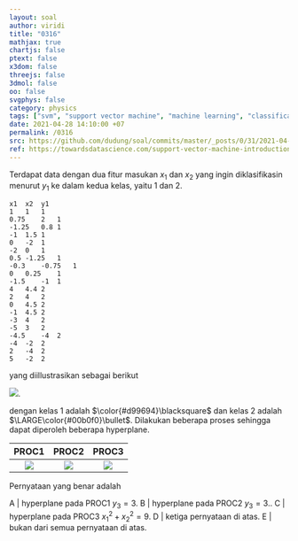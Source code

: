 ```yaml
---
layout: soal
author: viridi
title: "0316"
mathjax: true
chartjs: false
ptext: false
x3dom: false
threejs: false
3dmol: false
oo: false
svgphys: false
category: physics
tags: ["svm", "support vector machine", "machine learning", "classification", "fi3201", "2020-2"]
date: 2021-04-28 14:10:00 +07
permalink: /0316
src: https://github.com/dudung/soal/commits/master/_posts/0/31/2021-04-28-ml-svm-6.md
ref: https://towardsdatascience.com/support-vector-machine-introduction-to-machine-learning-algorithms-934a444fca47
---
```

Terdapat data dengan dua fitur masukan $x_1$ dan $x_2$ yang ingin diklasifikasin menurut $y_1$ ke dalam kedua kelas, yaitu $1$ dan $2$.

```
x1	x2	y1
1	1	1
0.75	2	1
-1.25	0.8	1
-1	1.5	1
0	-2	1
-2	0	1
0.5	-1.25	1
-0.3	-0.75	1
0	0.25	1
-1.5	-1	1
4	4.4	2
2	4	2
0	4.5	2
-1	4.5	2
-3	4	2
-5	3	2
-4.5	-4	2
-4	-2	2
2	-4	2
5	-2	2
```

yang diillustrasikan sebagai berikut

![]({{site.baseurl}}/assets/img/0/31/0316a.png).

dengan kelas $1$ adalah $\color{#d99694}\blacksquare$ dan kelas $2$ adalah $\LARGE\color{#00b0f0}\bullet$. Dilakukan beberapa proses sehingga dapat diperoleh beberapa hyperplane.

PROC1 | PROC2 | PROC3
:-: | :-: | :-:
![]({{site.baseurl}}/assets/img/0/31/0316b.png) | ![]({{site.baseurl}}/assets/img/0/31/0316c.png) | ![]({{site.baseurl}}/assets/img/0/31/0316d.png)

Pernyataan yang benar adalah

A | hyperplane pada PROC1 $y_3 = 3$.
B | hyperplane pada PROC2 $y_3 = 3$..
C | hyperplane pada PROC3 $x_1^2 + x_2^2  = 9$.
D | ketiga pernyataan di atas.
E | bukan dari semua pernyataan di atas.

